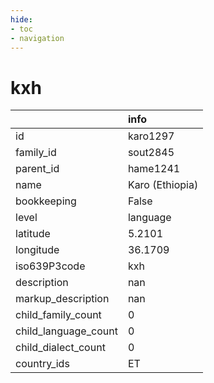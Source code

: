 ```yaml
---
hide:
- toc
- navigation
---
```

# kxh
|                      | info            |
|:---------------------|:----------------|
| id                   | karo1297        |
| family_id            | sout2845        |
| parent_id            | hame1241        |
| name                 | Karo (Ethiopia) |
| bookkeeping          | False           |
| level                | language        |
| latitude             | 5.2101          |
| longitude            | 36.1709         |
| iso639P3code         | kxh             |
| description          | nan             |
| markup_description   | nan             |
| child_family_count   | 0               |
| child_language_count | 0               |
| child_dialect_count  | 0               |
| country_ids          | ET              |